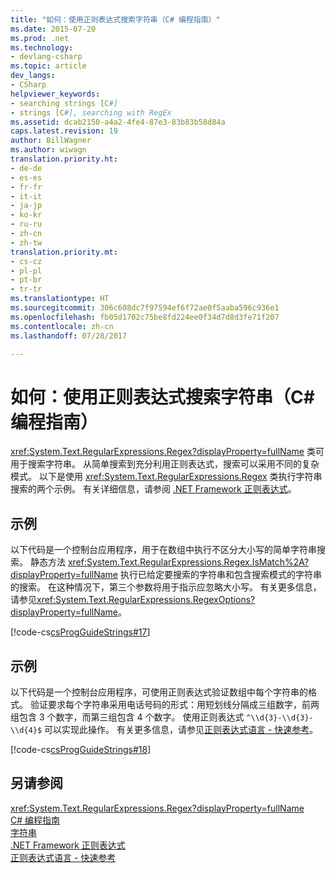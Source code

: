 ```yaml
---
title: "如何：使用正则表达式搜索字符串（C# 编程指南）"
ms.date: 2015-07-20
ms.prod: .net
ms.technology:
- devlang-csharp
ms.topic: article
dev_langs:
- CSharp
helpviewer_keywords:
- searching strings [C#]
- strings [C#], searching with RegEx
ms.assetid: dcab2150-a4a2-4fe4-87e3-83b83b58d84a
caps.latest.revision: 19
author: BillWagner
ms.author: wiwagn
translation.priority.ht:
- de-de
- es-es
- fr-fr
- it-it
- ja-jp
- ko-kr
- ru-ru
- zh-cn
- zh-tw
translation.priority.mt:
- cs-cz
- pl-pl
- pt-br
- tr-tr
ms.translationtype: HT
ms.sourcegitcommit: 306c608dc7f97594ef6f72ae0f5aaba596c936e1
ms.openlocfilehash: fb05d1702c75be8fd224ee0f34d7d8d3fe71f207
ms.contentlocale: zh-cn
ms.lasthandoff: 07/28/2017

---
```

# <a name="how-to-search-strings-using-regular-expressions-c-programming-guide"></a>如何：使用正则表达式搜索字符串（C# 编程指南）
<xref:System.Text.RegularExpressions.Regex?displayProperty=fullName> 类可用于搜索字符串。 从简单搜索到充分利用正则表达式，搜索可以采用不同的复杂模式。 以下是使用 <xref:System.Text.RegularExpressions.Regex> 类执行字符串搜索的两个示例。 有关详细信息，请参阅 [.NET Framework 正则表达式](https://msdn.microsoft.com/library/hs600312)。  
  
## <a name="example"></a>示例  
 以下代码是一个控制台应用程序，用于在数组中执行不区分大小写的简单字符串搜索。 静态方法 <xref:System.Text.RegularExpressions.Regex.IsMatch%2A?displayProperty=fullName> 执行已给定要搜索的字符串和包含搜索模式的字符串的搜索。 在这种情况下，第三个参数将用于指示应忽略大小写。 有关更多信息，请参见<xref:System.Text.RegularExpressions.RegexOptions?displayProperty=fullName>。  
  
 [!code-cs[csProgGuideStrings#17](../../../csharp/programming-guide/strings/codesnippet/CSharp/how-to-search-strings-using-regular-expressions_1.cs)]  
  
## <a name="example"></a>示例  
 以下代码是一个控制台应用程序，可使用正则表达式验证数组中每个字符串的格式。 验证要求每个字符串采用电话号码的形式：用短划线分隔成三组数字，前两组包含 3 个数字，而第三组包含 4 个数字。 使用正则表达式 `^\\d{3}-\\d{3}-\\d{4}$` 可以实现此操作。 有关更多信息，请参见[正则表达式语言 - 快速参考](http://msdn.microsoft.com/library/930653a6-95d2-4697-9d5a-52d11bb6fd4c)。  
  
 [!code-cs[csProgGuideStrings#18](../../../csharp/programming-guide/strings/codesnippet/CSharp/how-to-search-strings-using-regular-expressions_2.cs)]  
  
## <a name="see-also"></a>另请参阅  
 <xref:System.Text.RegularExpressions.Regex?displayProperty=fullName>   
 [C# 编程指南](../../../csharp/programming-guide/index.md)   
 [字符串](../../../csharp/programming-guide/strings/index.md)   
 [.NET Framework 正则表达式](https://msdn.microsoft.com/library/hs600312)   
 [正则表达式语言 - 快速参考](http://msdn.microsoft.com/library/930653a6-95d2-4697-9d5a-52d11bb6fd4c)

